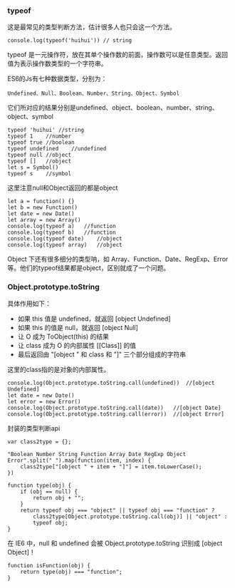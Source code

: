 ### typeof

这是最常见的类型判断方法，估计很多人也只会这一个方法。
    
    console.log(typeof('huihui')) // string

typeof 是一元操作符，放在其单个操作数的前面，操作数可以是任意类型。返回值为表示操作数类型的一个字符串。

ES6的Js有七种数据类型，分别为：

    Undefined、Null、Boolean、Number、String、Object、Symbol
    
它们所对应的结果分别是undefined、object、boolean、number、string、object、symbol




    typeof 'huihui' //string
    typeof 1    //number
    typeof true //boolean
    typeof undefined    //undefined
    typeof null //object
    typeof []   //object
    let s = Symbol()
    typeof s    //symbol
    
这里注意null和Object返回的都是object

    let a = function() {}
    let b = new Function()
    let date = new Date()
    let array = new Array()
    console.log(typeof a)   //function
    console.log(typeof b)   //function
    console.log(typeof date)    //object
    console.log(typeof array)   //object
    
Object 下还有很多细分的类型呐，如 Array、Function、Date、RegExp、Error 等。他们的typeof结果都是object，区别就成了一个问题。

### Object.prototype.toString
具体作用如下：

- 如果 this 值是 undefined，就返回 [object Undefined]
- 如果 this 的值是 null，就返回 [object Null]
- 让 O 成为 ToObject(this) 的结果
- 让 class 成为 O 的内部属性 [[Class]] 的值
- 最后返回由 "[object " 和 class 和 "]" 三个部分组成的字符串
    
这里的class指的是对象的内部属性。
    
    console.log(Object.prototype.toString.call(undefined))  //[object Undefined]
    let date = new Date()
    let error = new Error()
    console.log(Object.prototype.toString.call(date))   //[object Date]
    console.log(Object.prototype.toString.call(error))  //[object Error]


封装的类型判断api

    var class2type = {};

    "Boolean Number String Function Array Date RegExp Object Error".split(" ").map(function(item, index) {
        class2type["[object " + item + "]"] = item.toLowerCase();
    })
    
    function type(obj) {
        if (obj == null) {
            return obj + "";
        }
        return typeof obj === "object" || typeof obj === "function" ?
            class2type[Object.prototype.toString.call(obj)] || "object" :
            typeof obj;
    }
    
在 IE6 中，null 和 undefined 会被 Object.prototype.toString 识别成 [object Object]！


    function isFunction(obj) {
        return type(obj) === "function";
    }
